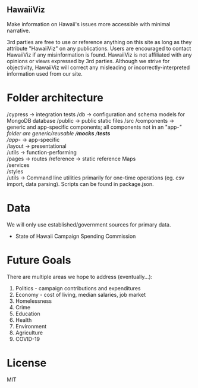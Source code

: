 ## HawaiiViz
Make information on Hawaii's issues more accessible with minimal narrative.

3rd parties are free to use or reference anything on this site as long as they attribute "HawaiiViz" on any publications. Users are encouraged to contact HawaiiViz if any misinformation is found. HawaiiViz is not affiliated with any opinions or views expressed by 3rd parties. Although we strive for objectivity, HawaiiViz will correct any misleading or incorrectly-interpreted information used from our site.

# Folder architecture
/cypress -> integration tests
/db -> configuration and schema models for MongoDB database
/public -> public static files
/src
	/components -> generic and app-specific components; all components not in an "app-*" folder are generic/reusable
			/__mocks__
			/__tests__  
			/app-* -> app-specific  
			/layout -> presentational  
			/utils -> function-performing    
	/pages -> routes
	/reference -> static reference Maps  
	/services  
	/styles  
	/utils -> Command line utilities primarily for one-time operations (eg. csv import, data parsing). Scripts can be found in package.json.  

# Data 
We will only use established/government sources for primary data.  
- State of Hawaii Campaign Spending Commission  

# Future Goals
There are multiple areas we hope to address (eventually...):
1. Politics - campaign contributions and expenditures
2. Economy - cost of living, median salaries, job market
3. Homelessness
4. Crime
5. Education
6. Health
7. Environment
8. Agriculture
9. COVID-19

# License
MIT
